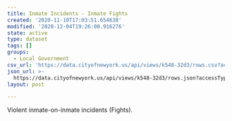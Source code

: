 ```yaml
---
title: Inmate Incidents - Inmate Fights
created: '2020-11-10T17:03:51.654638'
modified: '2020-12-04T19:26:00.916276'
state: active
type: dataset
tags: []
groups:
  - Local Government
csv_url: 'https://data.cityofnewyork.us/api/views/k548-32d3/rows.csv?accessType=DOWNLOAD'
json_url: >-
  https://data.cityofnewyork.us/api/views/k548-32d3/rows.json?accessType=DOWNLOAD
layout: post

---
```

Violent inmate-on-inmate incidents (Fights).
